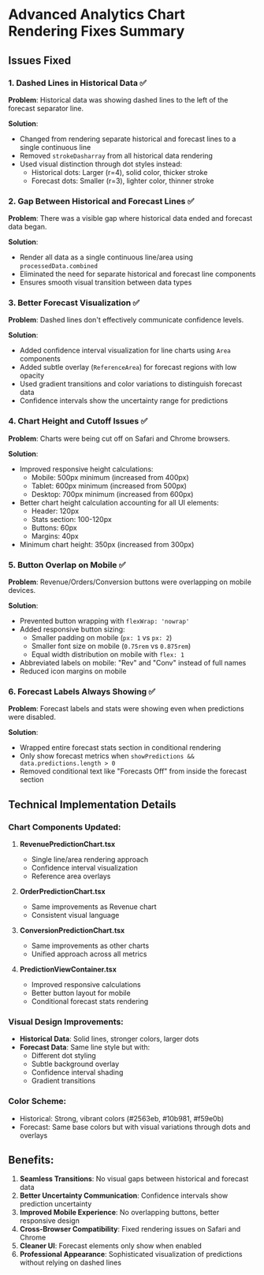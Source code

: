 # Advanced Analytics Chart Rendering Fixes Summary

## Issues Fixed

### 1. Dashed Lines in Historical Data ✅
**Problem**: Historical data was showing dashed lines to the left of the forecast separator line.

**Solution**: 
- Changed from rendering separate historical and forecast lines to a single continuous line
- Removed `strokeDasharray` from all historical data rendering
- Used visual distinction through dot styles instead:
  - Historical dots: Larger (r=4), solid color, thicker stroke
  - Forecast dots: Smaller (r=3), lighter color, thinner stroke

### 2. Gap Between Historical and Forecast Lines ✅
**Problem**: There was a visible gap where historical data ended and forecast data began.

**Solution**:
- Render all data as a single continuous line/area using `processedData.combined`
- Eliminated the need for separate historical and forecast line components
- Ensures smooth visual transition between data types

### 3. Better Forecast Visualization ✅
**Problem**: Dashed lines don't effectively communicate confidence levels.

**Solution**:
- Added confidence interval visualization for line charts using `Area` components
- Added subtle overlay (`ReferenceArea`) for forecast regions with low opacity
- Used gradient transitions and color variations to distinguish forecast data
- Confidence intervals show the uncertainty range for predictions

### 4. Chart Height and Cutoff Issues ✅
**Problem**: Charts were being cut off on Safari and Chrome browsers.

**Solution**:
- Improved responsive height calculations:
  - Mobile: 500px minimum (increased from 400px)
  - Tablet: 600px minimum (increased from 500px)
  - Desktop: 700px minimum (increased from 600px)
- Better chart height calculation accounting for all UI elements:
  - Header: 120px
  - Stats section: 100-120px
  - Buttons: 60px
  - Margins: 40px
- Minimum chart height: 350px (increased from 300px)

### 5. Button Overlap on Mobile ✅
**Problem**: Revenue/Orders/Conversion buttons were overlapping on mobile devices.

**Solution**:
- Prevented button wrapping with `flexWrap: 'nowrap'`
- Added responsive button sizing:
  - Smaller padding on mobile (`px: 1` vs `px: 2`)
  - Smaller font size on mobile (`0.75rem` vs `0.875rem`)
  - Equal width distribution on mobile with `flex: 1`
- Abbreviated labels on mobile: "Rev" and "Conv" instead of full names
- Reduced icon margins on mobile

### 6. Forecast Labels Always Showing ✅
**Problem**: Forecast labels and stats were showing even when predictions were disabled.

**Solution**:
- Wrapped entire forecast stats section in conditional rendering
- Only show forecast metrics when `showPredictions && data.predictions.length > 0`
- Removed conditional text like "Forecasts Off" from inside the forecast section

## Technical Implementation Details

### Chart Components Updated:
1. **RevenuePredictionChart.tsx**
   - Single line/area rendering approach
   - Confidence interval visualization
   - Reference area overlays

2. **OrderPredictionChart.tsx**
   - Same improvements as Revenue chart
   - Consistent visual language

3. **ConversionPredictionChart.tsx**
   - Same improvements as other charts
   - Unified approach across all metrics

4. **PredictionViewContainer.tsx**
   - Improved responsive calculations
   - Better button layout for mobile
   - Conditional forecast stats rendering

### Visual Design Improvements:
- **Historical Data**: Solid lines, stronger colors, larger dots
- **Forecast Data**: Same line style but with:
  - Different dot styling
  - Subtle background overlay
  - Confidence interval shading
  - Gradient transitions

### Color Scheme:
- Historical: Strong, vibrant colors (#2563eb, #10b981, #f59e0b)
- Forecast: Same base colors but with visual variations through dots and overlays

## Benefits:
1. **Seamless Transitions**: No visual gaps between historical and forecast data
2. **Better Uncertainty Communication**: Confidence intervals show prediction uncertainty
3. **Improved Mobile Experience**: No overlapping buttons, better responsive design
4. **Cross-Browser Compatibility**: Fixed rendering issues on Safari and Chrome
5. **Cleaner UI**: Forecast elements only show when enabled
6. **Professional Appearance**: Sophisticated visualization of predictions without relying on dashed lines 